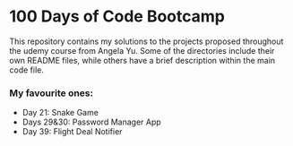 # 100 Days of Code Bootcamp
This repository contains my solutions to the projects proposed throughout the udemy course from Angela Yu.
Some of the directories include their own README files, while others have a brief description
within the main code file.
### My favourite ones: 
- Day 21: Snake Game
- Days 29&30: Password Manager App
- Day 39: Flight Deal Notifier

